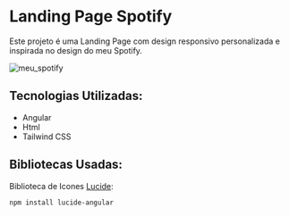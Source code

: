 # Landing Page Spotify
Este projeto é uma Landing Page com design responsivo personalizada e inspirada no design do meu Spotify.

![meu_spotify](https://github.com/CarllosEduardo07/Landing_Page_Spotify/assets/80606019/f46a66ab-3b0b-48cb-b608-ccb2602b3ab4)

## Tecnologias Utilizadas:
- Angular
- Html
- Tailwind CSS


## Bibliotecas Usadas:

Biblioteca de Icones [Lucide](https://lucide.dev/icons/):
```bash
npm install lucide-angular
```
